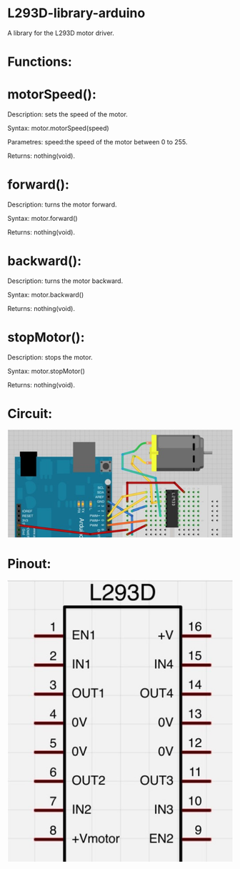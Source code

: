 # L293D-library-arduino

A library for the L293D motor driver.

# Functions:

# motorSpeed():
Description:
sets the speed of the motor.

Syntax:
motor.motorSpeed(speed)

Parametres:
speed:the speed of the motor between 0 to 255.

Returns:
nothing(void).


# forward():
Description:
turns the motor forward.

Syntax:
motor.forward()

Returns:
nothing(void).


# backward():
Description:
turns the motor backward.

Syntax:
motor.backward()

Returns:
nothing(void).


# stopMotor():
Description:
stops the motor.

Syntax:
motor.stopMotor()

Returns:
nothing(void).

# Circuit:

![Circuit](/L293Dlib/Circuit_Diagram.jpg)



# Pinout:

![Pinout](/L293Dlib/L293D_Pinout.jpg)
